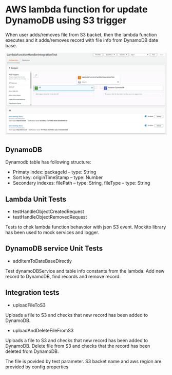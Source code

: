 AWS lambda function for update DynamoDB using S3 trigger
==========================================================

When user adds/removes file from S3 backet, then the lambda function executes 
and it adds/removes record with file info from DynamoDB date base. 

![aws_lambda](aws_lambda.PNG)


DynamoDB
----------------------
Dynamodb table has following structure:
- Primaty index: packageId – type: String
- Sort key: originTimeStamp – type: Number
- Secondary indexes: filePath – type: String, fileType – type: String

Lambda Unit Tests
----------------------
- testHandleObjectCreatedRequest
- testHandleObjectRemovedRequest

Tests to chek lambda function behavoior with json S3 event.
Mockito library has been used to mock services and logger.

DynamoDB service Unit Tests
----------------------
- addItemToDateBaseDirectly

Test dynamoDBService and table info constants from the lambda.
Add new record to DynamoDB, find records and remove record.

Integration tests
----------------------
- uploadFileToS3

Uploads a file to S3 and checks that new record has been added to DynamoDB.

- uploadAndDeleteFileFromS3

Uploads a file to S3 and checks that new record has been added to DynamoDB.
Delete file from S3 and checks that the record has been deleted from DynamoDB.


The file is povided by test parameter. S3 backet name and aws region are provided by
config.properties



